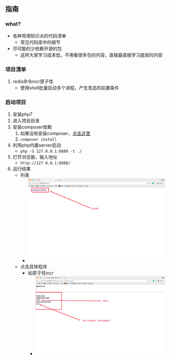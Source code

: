 ## 指南

### what?

- 各种常用知识点的代码清单
    - 常见代码库中的细节
- 尽可能的少依赖开源的包
    - 这样大家学习成本低，不用看很多包的内容，直接最直接学习底层的内容

### 项目清单

1. redis命令incr原子性
    - 使用shell批量启动多个进程，产生竞态的前置条件

### 启动项目
1. 安装php7
1. 进入项目目录
1. 安装composer依赖
    1. 如果没有安装composer，[点击这里](https://getcomposer.org/download/)
    1. `composer install`
1. 利用php内置server启动
    - `php -S 127.0.0.1:8888 -t ./`
1. 打开浏览器，输入地址
    - `http://127.0.0.1:8888/`
1. 运行结果
    - 列表
        - ![welcome](/images/welcome.jpeg)
    - 点击具体程序
        - 如原子性incr
            - ![atomic](/images/atomic.jpeg)